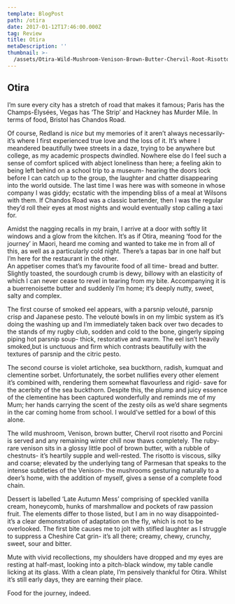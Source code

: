 ```yaml
---
template: BlogPost
path: /otira
date: 2017-01-12T17:46:00.000Z
tag: Review
title: Otira
metaDescription: ''
thumbnail: >-
  /assets/Otira-Wild-Mushroom-Venison-Brown-Butter-Chervil-Root-Risotto-Porcini.jpg
---
```

## Otira

I’m sure every city has a stretch of road that makes it famous; Paris has the Champs-Élysées, Vegas has ‘The Strip’ and Hackney has Murder Mile. In terms of food, Bristol has Chandos Road.

Of course, Redland is *nice* but my memories of it aren’t always necessarily- it’s where I first experienced true love and the loss of it. It’s where I meandered beautifully twee streets in a daze, trying to be anywhere but college, as my academic prospects dwindled. Nowhere else do I feel such a sense of comfort spliced with abject loneliness than here; a feeling akin to being left behind on a school trip to a museum- hearing the doors lock before I can catch up to the group, the laughter and chatter disappearing into the world outside. The last time I was here was with someone in whose company I was giddy; ecstatic with the impending bliss of a meal at Wilsons with them. If Chandos Road was a classic bartender, then I was the regular they’d roll their eyes at most nights and would eventually stop calling a taxi for.

Amidst the nagging recalls in my brain, I arrive at a door with softly lit windows and a glow from the kitchen. It’s as if Otira, meaning ‘food for the journey’ in Maori, heard me coming and wanted to take me in from all of this, as well as a particularly cold night. There’s a tapas bar in one half but I’m here for the restaurant in the other.\
An appetiser comes that’s my favourite food of all time- bread and butter. Slightly toasted, the sourdough crumb is dewy, billowy with an elasticity of which I can never cease to revel in tearing from my bite. Accompanying it is a buerrenoisette butter and suddenly I’m home; it’s deeply nutty, sweet, salty and complex.

The first course of smoked eel appears, with a parsnip velouté, parsnip crisp and Japanese pesto. The velouté bowls in on my limbic system as it’s doing the washing up and I’m immediately taken back over two decades to the stands of my rugby club, sodden and cold to the bone, gingerly sipping piping hot parsnip soup- thick, restorative and warm. The eel isn’t heavily smoked,but is unctuous and firm which contrasts beautifully with the textures of parsnip and the citric pesto.

The second course is violet artichoke, sea buckthorn, radish, kumquat and clementine sorbet. Unfortunately, the sorbet nullifies every other element it’s combined with, rendering them somewhat flavourless and rigid- save for the acerbity of the sea buckthorn. Despite this, the plump and juicy essence of the clementine has been captured wonderfully and reminds me of my Mum; her hands carrying the scent of the zesty oils as we’d share segments in the car coming home from school. I would’ve settled for a bowl of this alone.

The wild mushroom, Venison, brown butter, Chervil root risotto and Porcini is served and any remaining winter chill now thaws completely. The ruby-rare venison sits in a glossy little pool of brown butter, with a rubble of chestnuts- it’s heartily supple and well-rested. The risotto is viscous, silky and coarse; elevated by the underlying tang of Parmesan that speaks to the intense subtleties of the Venison- the mushrooms gesturing naturally to a deer’s home, with the addition of myself, gives a sense of a complete food chain.

Dessert is labelled ‘Late Autumn Mess’ comprising of speckled vanilla cream, honeycomb, hunks of marshmallow and pockets of raw passion fruit. The elements differ to those listed, but I am in no way disappointed- it’s a clear demonstration of adaptation on the fly, which is not to be overlooked. The first bite causes me to jolt with stifled laughter as I struggle to suppress a Cheshire Cat grin- it’s all there; creamy, chewy, crunchy, sweet, sour and bitter.

Mute with vivid recollections, my shoulders have dropped and my eyes are resting at half-mast, looking into a pitch-black window, my table candle licking at its glass. With a clean plate, I’m pensively thankful for Otira. Whilst it’s still early days, they are earning their place.

Food for the journey, indeed.
